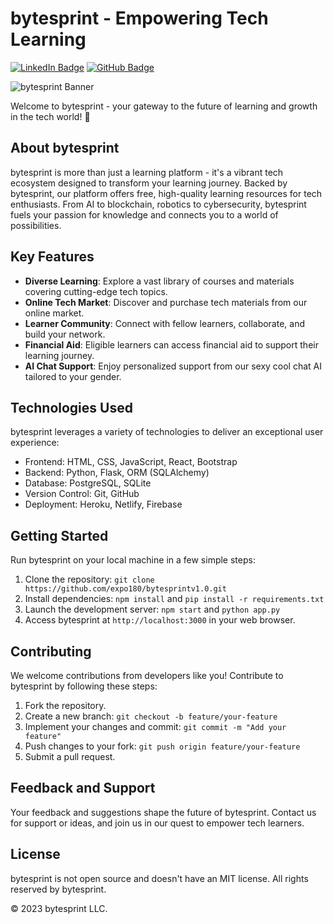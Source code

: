 # bytesprint - Empowering Tech Learning

[![LinkedIn Badge](https://img.shields.io/badge/LinkedIn-Connect-blue?style=flat&logo=linkedin)](https://www.linkedin.com/in/yourlinkedinprofile/)
[![GitHub Badge](https://img.shields.io/badge/GitHub-Follow-black?style=flat&logo=github)](https://github.com/yourgithubusername)

![bytesprint Banner](url_to_banner_image)

Welcome to bytesprint - your gateway to the future of learning and growth in the tech world! 🚀

## About bytesprint

bytesprint is more than just a learning platform - it's a vibrant tech ecosystem designed to transform your learning journey. Backed by bytesprint, our platform offers free, high-quality learning resources for tech enthusiasts. From AI to blockchain, robotics to cybersecurity, bytesprint fuels your passion for knowledge and connects you to a world of possibilities.

## Key Features

- **Diverse Learning**: Explore a vast library of courses and materials covering cutting-edge tech topics.
- **Online Tech Market**: Discover and purchase tech materials from our online market.
- **Learner Community**: Connect with fellow learners, collaborate, and build your network.
- **Financial Aid**: Eligible learners can access financial aid to support their learning journey.
- **AI Chat Support**: Enjoy personalized support from our sexy cool chat AI tailored to your gender.
  
## Technologies Used

bytesprint leverages a variety of technologies to deliver an exceptional user experience:

- Frontend: HTML, CSS, JavaScript, React, Bootstrap
- Backend: Python, Flask, ORM (SQLAlchemy)
- Database: PostgreSQL, SQLite
- Version Control: Git, GitHub
- Deployment: Heroku, Netlify, Firebase

## Getting Started

Run bytesprint on your local machine in a few simple steps:

1. Clone the repository: `git clone https://github.com/expo180/bytesprintv1.0.git`
2. Install dependencies: `npm install` and `pip install -r requirements.txt`
3. Launch the development server: `npm start` and `python app.py`
4. Access bytesprint at `http://localhost:3000` in your web browser.

## Contributing

We welcome contributions from developers like you! Contribute to bytesprint by following these steps:

1. Fork the repository.
2. Create a new branch: `git checkout -b feature/your-feature`
3. Implement your changes and commit: `git commit -m "Add your feature"`
4. Push changes to your fork: `git push origin feature/your-feature`
5. Submit a pull request.

## Feedback and Support

Your feedback and suggestions shape the future of bytesprint. Contact us for support or ideas, and join us in our quest to empower tech learners.

## License

bytesprint is not open source and doesn't have an MIT license. All rights reserved by bytesprint.

&copy; 2023 bytesprint LLC.

